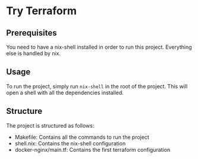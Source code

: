 # Try Terraform

## Prerequisites
You need to have a nix-shell installed in order to run this project. Everything else is handled by nix.

## Usage
To run the project, simply run `nix-shell` in the root of the project. This will open a shell with all the dependencies installed.

## Structure
The project is structured as follows:

* Makefile: Contains all the commands to run the project
* shell.nix: Contains the nix-shell configuration
* docker-nginx/main.tf: Contains the first terraform configuration
